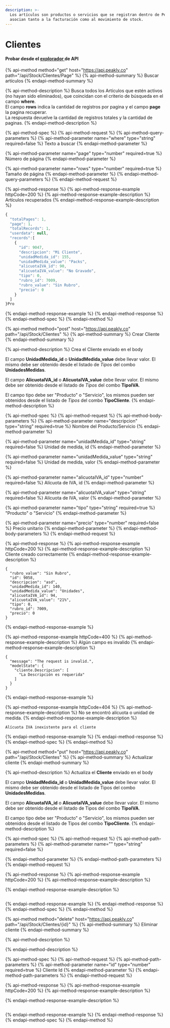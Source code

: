 ```yaml
---
description: >-
  Los artículos son productos o servicios que se registran dentro de Peakly y se
  asocian tanto a la facturación como al movimiento de stock.
---
```


# Clientes

#### Probar desde el [explorador ](https://api.peakly.co/swagger/ui/index#!/Clientes/Clientes_Get)de API 

{% api-method method="get" host="https://api.peakly.co" path="/api/Stock/Clientes/Page" %}
{% api-method-summary %}
Buscar artículos
{% endapi-method-summary %}

{% api-method-description %}
Busca todos los Artículos que estén activos \(no hayan sido eliminados\), que coincidan con el criterio de búsqueda en el campo **where**.  
El campo **rows** indica la cantidad de registros por pagina y el campo **page** la pagina recuperar.  
La respuesta devuelve la cantidad de registros totales y la cantidad de paginas.
{% endapi-method-description %}

{% api-method-spec %}
{% api-method-request %}
{% api-method-query-parameters %}
{% api-method-parameter name="where" type="string" required=false %}
Texto a buscar
{% endapi-method-parameter %}

{% api-method-parameter name="page" type="number" required=true %}
Número de página
{% endapi-method-parameter %}

{% api-method-parameter name="rows" type="number" required=true %}
Tamaño de página
{% endapi-method-parameter %}
{% endapi-method-query-parameters %}
{% endapi-method-request %}

{% api-method-response %}
{% api-method-response-example httpCode=200 %}
{% api-method-response-example-description %}
Artículos recuperados
{% endapi-method-response-example-description %}

```javascript
{
  "totalPages": 1,
  "page": 1,
  "totalRecords": 1,
  "userdata": null,
  "records":[
    {
      "id": 9047,
      "descripcion": "Mi Cliente",
      "unidadMedida_id": 155,
      "unidadMedida_value": "Packs",
      "alicuotaIVA_id": 90,
      "alicuotaIVA_value": "No Gravado",
      "tipo": 0,
      "rubro_id": 7009,
      "rubro_value": "Sin Rubro",
      "precio": 0
    }
  ]
}Pro
```
{% endapi-method-response-example %}
{% endapi-method-response %}
{% endapi-method-spec %}
{% endapi-method %}

{% api-method method="post" host="https://api.peakly.co" path="/api/Stock/Clientes" %}
{% api-method-summary %}
Crear Cliente
{% endapi-method-summary %}

{% api-method-description %}
Crea el Cliente enviado en el body  
  
El campo **UnidadMedida\_id** o **UnidadMedida\_value** debe llevar valor. El mismo debe ser obtenido desde el listado de _Tipos_ del combo **UnidadesMedidas**.   
  
El campo **AlicuotaIVA\_id** o **AlicuotaIVA\_value** debe llevar valor. El mismo debe ser obtenido desde el listado de _Tipos_ del combo **TipoIVA**.  
  
El campo tipo debe ser "Producto" o "Servicio", los mismos pueden ser obtenidos desde el listado de _Tipos_ del combo **TipoCliente**.
{% endapi-method-description %}

{% api-method-spec %}
{% api-method-request %}
{% api-method-body-parameters %}
{% api-method-parameter name="descripcion" type="string" required=true %}
Nombre del Producto/Servicio
{% endapi-method-parameter %}

{% api-method-parameter name="unidadMedida\_id" type="string" required=false %}
Unidad de medida, id
{% endapi-method-parameter %}

{% api-method-parameter name="unidadMedida\_value" type="string" required=false %}
Unidad de medida, valor
{% endapi-method-parameter %}

{% api-method-parameter name="alicuotaIVA\_id" type="number" required=false %}
Alícuota de IVA, id
{% endapi-method-parameter %}

{% api-method-parameter name="alicuotaIVA\_value" type="string" required=false %}
Alícuota de IVA, valor
{% endapi-method-parameter %}

{% api-method-parameter name="tipo" type="string" required=true %}
"Producto" o "Servicio"
{% endapi-method-parameter %}

{% api-method-parameter name="precio" type="number" required=false %}
Precio unitario
{% endapi-method-parameter %}
{% endapi-method-body-parameters %}
{% endapi-method-request %}

{% api-method-response %}
{% api-method-response-example httpCode=200 %}
{% api-method-response-example-description %}
Cliente creado correctamente
{% endapi-method-response-example-description %}

```
{
  "rubro_value": "Sin Rubro",
  "id": 9058,
  "descripcion": "asd",
  "unidadMedida_id": 140,
  "unidadMedida_value": "Unidades",
  "alicuotaIVA_id": 94,
  "alicuotaIVA_value": "21%",
  "tipo": 0,
  "rubro_id": 7009,
  "precio": 0
}
```
{% endapi-method-response-example %}

{% api-method-response-example httpCode=400 %}
{% api-method-response-example-description %}
Algún campo es invalido
{% endapi-method-response-example-description %}

```
{
  "message": "The request is invalid.",
  "modelState": {
    "cliente.Descripcion": [
      "La Descripción es requerida"
    ]
  }
}
```
{% endapi-method-response-example %}

{% api-method-response-example httpCode=404 %}
{% api-method-response-example-description %}
No se encontró alícuota o unidad de medida.
{% endapi-method-response-example-description %}

```
Alícuota IVA inexistente para el cliente
```
{% endapi-method-response-example %}
{% endapi-method-response %}
{% endapi-method-spec %}
{% endapi-method %}

{% api-method method="put" host="https://api.peakly.co" path="/api/Stock/Clientes" %}
{% api-method-summary %}
Actualizar cliente
{% endapi-method-summary %}

{% api-method-description %}
Actualiza el **Cliente** enviado en el body  
  
El campo **UnidadMedida\_id** o **UnidadMedida\_value** debe llevar valor. El mismo debe ser obtenido desde el listado de Tipos del combo **UnidadesMedidas**.  
  
El campo **AlicuotaIVA\_id** o **AlicuotaIVA\_value** debe llevar valor. El mismo debe ser obtenido desde el listado de Tipos del combo **TipoIVA**.  
  
El campo tipo debe ser "Producto" o "Servicio", los mismos pueden ser obtenidos desde el listado de Tipos del combo **TipoCliente**.
{% endapi-method-description %}

{% api-method-spec %}
{% api-method-request %}
{% api-method-path-parameters %}
{% api-method-parameter name="" type="string" required=false %}

{% endapi-method-parameter %}
{% endapi-method-path-parameters %}
{% endapi-method-request %}

{% api-method-response %}
{% api-method-response-example httpCode=200 %}
{% api-method-response-example-description %}

{% endapi-method-response-example-description %}

```

```
{% endapi-method-response-example %}
{% endapi-method-response %}
{% endapi-method-spec %}
{% endapi-method %}

{% api-method method="delete" host="https://api.peakly.co" path="/api/Stock/Clientes/{id}" %}
{% api-method-summary %}
Eliminar cliente
{% endapi-method-summary %}

{% api-method-description %}

{% endapi-method-description %}

{% api-method-spec %}
{% api-method-request %}
{% api-method-path-parameters %}
{% api-method-parameter name="id" type="number" required=true %}
Cliente Id
{% endapi-method-parameter %}
{% endapi-method-path-parameters %}
{% endapi-method-request %}

{% api-method-response %}
{% api-method-response-example httpCode=200 %}
{% api-method-response-example-description %}

{% endapi-method-response-example-description %}

```

```
{% endapi-method-response-example %}
{% endapi-method-response %}
{% endapi-method-spec %}
{% endapi-method %}

